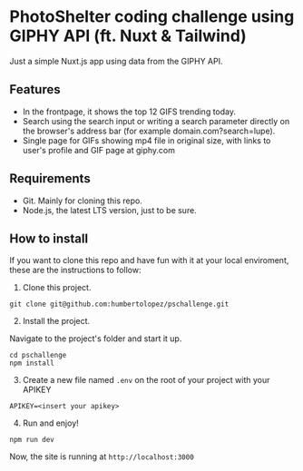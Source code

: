 # PhotoShelter coding challenge using GIPHY API (ft. Nuxt & Tailwind)

Just a simple Nuxt.js app using data from the GIPHY API.

## Features

- In the frontpage, it shows the top 12 GIFS trending today.
- Search using the search input or writing a search parameter directly on the browser's address bar (for example domain.com?search=lupe).
- Single page for GIFs showing mp4 file in original size, with links to user's profile and GIF page at giphy.com

## Requirements

- Git. Mainly for cloning this repo.
- Node.js, the latest LTS version, just to be sure.

## How to install

If you want to clone this repo and have fun with it at your local enviroment, these are the instructions to follow:

1. Clone this project.

```
git clone git@github.com:humbertolopez/pschallenge.git
```

2. Install the project.

Navigate to the project's folder and start it up.

```
cd pschallenge
npm install
```

3. Create a new file named `.env` on the root of your project with your APIKEY

```
APIKEY=<insert your apikey>
```

4. Run and enjoy!

```
npm run dev
```

Now, the site is running at `http://localhost:3000`
